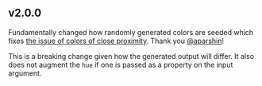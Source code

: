 ## v2.0.0

Fundamentally changed how randomly generated colors are seeded which fixes [the issue of colors of close proximity](https://github.com/sterlingwes/RandomColor/issues/5). Thank you [@aparshin](https://github.com/aparshin)!

This is a breaking change given how the generated output will differ. It also does not augment the `hue` if one is passed as a property on the input argument.
